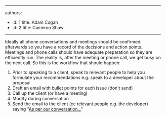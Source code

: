 

---
authors:
  - id: 1
    title: Adam Cogan
  - id: 2
    title: Cameron Shaw
---




<span class='intro'> Ideally all phone conversations and meetings should be confirmed afterwards so you have a record of the decisions and action points. Meetings and phone calls should have adequate preparation so they are efficiently run. The reality is, after the meeting or phone call, we get busy on the next call. So this is the workflow that should happen&#58; 
 </span>


  <ol>
    <li>Prior to speaking to a client, speak to relevant people to help you formulate your recommendations e.g. speak to a developer about the proposal </li>
    <li>Draft an email with bullet points for each issue (don't send) </li>
    <li>Call up the client (or have a meeting) </li>
    <li>Modify during conversation </li>
    <li>Send the email to the client (cc relevant people e.g. the developer) saying &quot;<a shape="rect" href="/Pages/DoYouAlwaysSendAnAsPerOurConversationEmail.aspx" id="PerConversation">As per our conversation...</a>&quot; </li>
</ol>



